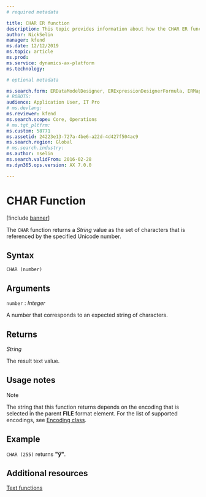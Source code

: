 ```yaml
---
# required metadata

title: CHAR ER function
description: This topic provides information about how the CHAR ER function is used.
author: NickSelin
manager: kfend
ms.date: 12/12/2019
ms.topic: article
ms.prod: 
ms.service: dynamics-ax-platform
ms.technology: 

# optional metadata

ms.search.form: ERDataModelDesigner, ERExpressionDesignerFormula, ERMappedFormatDesigner, ERModelMappingDesigner
# ROBOTS: 
audience: Application User, IT Pro
# ms.devlang: 
ms.reviewer: kfend
ms.search.scope: Core, Operations
# ms.tgt_pltfrm: 
ms.custom: 58771
ms.assetid: 24223e13-727a-4be6-a22d-4d427f504ac9
ms.search.region: Global
# ms.search.industry: 
ms.author: nselin
ms.search.validFrom: 2016-02-28
ms.dyn365.ops.version: AX 7.0.0

---
```


# <a name="CHAR">CHAR Function</a>

[!include [banner](../includes/banner.md)]

The `CHAR` function returns a *String* value as the set of characters that is referenced by the specified Unicode number.

## Syntax

```
CHAR (number)
```

## Arguments

`number` : *Integer*

A number that corresponds to an expected string of characters.

## Returns

*String*

The result text value.

## Usage notes

> [!NOTE] 
> The string that this function returns depends on the encoding that is selected in the parent **FILE** format element. For the list of supported encodings, see [Encoding class](https://msdn.microsoft.com/en-us/library/system.text.encoding(v=vs.110).aspx).

## Example

`CHAR (255)` returns **"ÿ"**.

## Additional resources

[Text functions](er-functions-category-text.md)

